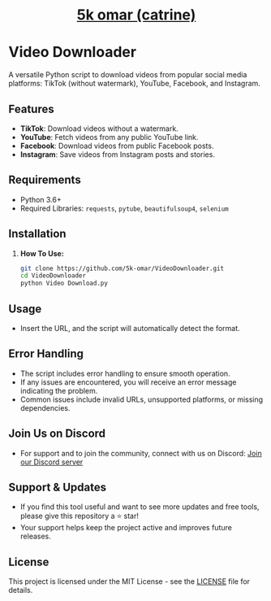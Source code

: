 <p align="center">
  <a href="https://discord.gg/9QrtRxdM8T">
    <h1 align="center">5k omar (catrine)</h1>
  </a>
</p>

# Video Downloader

A versatile Python script to download videos from popular social media platforms: TikTok (without watermark), YouTube, Facebook, and Instagram.

## Features
- **TikTok**: Download videos without a watermark.
- **YouTube**: Fetch videos from any public YouTube link.
- **Facebook**: Download videos from public Facebook posts.
- **Instagram**: Save videos from Instagram posts and stories.

## Requirements
- Python 3.6+
- Required Libraries: `requests`, `pytube`, `beautifulsoup4`, `selenium`

## Installation
1. **How To Use:**
    ```sh
    git clone https://github.com/5k-omar/VideoDownloader.git
    cd VideoDownloader
    python Video Download.py
    ```

## Usage
- Insert the URL, and the script will automatically detect the format.


## Error Handling
- The script includes error handling to ensure smooth operation.
- If any issues are encountered, you will receive an error message indicating the problem.
- Common issues include invalid URLs, unsupported platforms, or missing dependencies.

## Join Us on Discord
- For support and to join the community, connect with us on Discord: [Join our Discord server
](https://discord.gg/9QrtRxdM8T)

## Support & Updates
- If you find this tool useful and want to see more updates and free tools, please give this repository a ⭐️ star! 
- Your support helps keep the project active and improves future releases.

## License

This project is licensed under the MIT License - see the [LICENSE](LICENSE) file for details.
